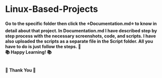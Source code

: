 # Linux-Based-Projects
#### Go to the specific folder then click the :star:Documentation.md:star:&nbsp;to know in detail about that project. In Documentation.md I have described step by step process with the necessary screenshots, code, and scripts. I have also uploaded the scripts as a separate file in the Script folder. All you have to do is just follow the steps. 🙂 <br> :books: Happy Learning! :books:
<br>:diamond_shape_with_a_dot_inside: <b>Thank You<b> :diamond_shape_with_a_dot_inside:
